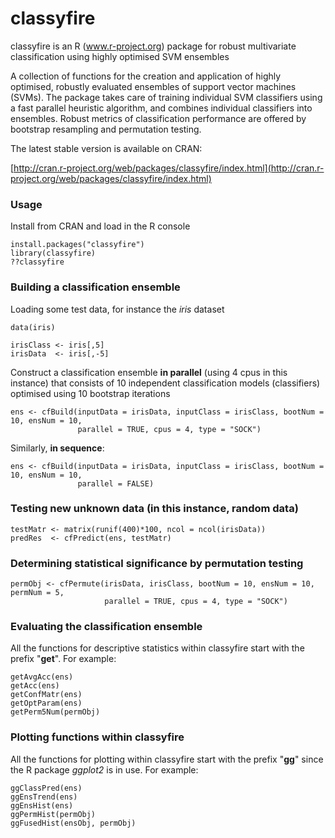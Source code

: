classyfire
==========

classyfire is an R (www.r-project.org) package for robust multivariate classification using highly optimised SVM ensembles

A collection of functions for the creation and application of highly optimised, robustly evaluated ensembles of support vector machines (SVMs). The package takes care of training individual SVM classifiers using a fast parallel heuristic algorithm, and combines individual classifiers into ensembles. Robust metrics of classification performance are offered by bootstrap resampling and permutation testing.

The latest stable version is available on CRAN:

[http://cran.r-project.org/web/packages/classyfire/index.html](http://cran.r-project.org/web/packages/classyfire/index.html)


### Usage

Install from CRAN and load in the R console
```
install.packages("classyfire")
library(classyfire)
??classyfire
```

### Building a classification ensemble

Loading some test data, for instance the *iris* dataset
```
data(iris)

irisClass <- iris[,5]
irisData  <- iris[,-5]
```

Construct a classification ensemble **in parallel** (using 4 cpus in this instance) that consists of 10 independent classification models (classifiers) optimised using 10 bootstrap iterations
```
ens <- cfBuild(inputData = irisData, inputClass = irisClass, bootNum = 10, ensNum = 10, 
               parallel = TRUE, cpus = 4, type = "SOCK")
```

Similarly, **in sequence**: 
```
ens <- cfBuild(inputData = irisData, inputClass = irisClass, bootNum = 10, ensNum = 10, 
               parallel = FALSE)
```

### Testing new unknown data (in this instance, random data)

```
testMatr <- matrix(runif(400)*100, ncol = ncol(irisData))           
predRes  <- cfPredict(ens, testMatr)
```

### Determining statistical significance by permutation testing

```
permObj <- cfPermute(irisData, irisClass, bootNum = 10, ensNum = 10, permNum = 5,
                     parallel = TRUE, cpus = 4, type = "SOCK")
```

### Evaluating the classification ensemble

All the functions for descriptive statistics within classyfire start with the prefix "**get**". For example: 

```
getAvgAcc(ens)
getAcc(ens)
getConfMatr(ens)
getOptParam(ens)
getPerm5Num(permObj)
```

### Plotting functions within classyfire

All the functions for plotting within classyfire start with the prefix "**gg**" since the R package *ggplot2* is in use. For example: 

```
ggClassPred(ens)
ggEnsTrend(ens)
ggEnsHist(ens)
ggPermHist(permObj)
ggFusedHist(ensObj, permObj)
```
